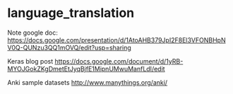 # language_translation
Note google doc: https://docs.google.com/presentation/d/1AtoAHB379JpI2F8El3VFONBHpNV0Q-QUNzu3QQ1mOVQ/edit?usp=sharing

Keras blog post https://docs.google.com/document/d/1yRB-MYOJGokZKgDmetEtJyqBjfE1MipnUMwuManfLdI/edit

Anki sample datasets http://www.manythings.org/anki/
